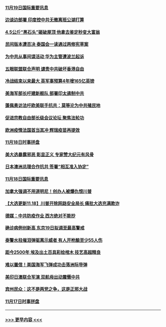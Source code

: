 #### [11月19日国际重要讯息](../pages/prog202/a102990628.md?t=11191902) 
#### [边谈边部署 印度控中共无撤离班公湖打算](../pages/prog202/a102990514.md?t=11191902) 
#### [4.5公斤“黑石头”砸破屋顶 他拿去鉴定秒变大富翁](../pages/prog202/a102990512.md?t=11191902) 
#### [民间版本遭否决 泰国会一读通过两修宪草案](../pages/prog202/a102990509.md?t=11191902) 
#### [为中共从事间谍活动 华为主管遭波兰起诉](../pages/prog202/a102990482.md?t=11191902) 
#### [五眼联盟联合声明 谴责中共破坏香港自由](../pages/prog202/a102990460.md?t=11191902) 
#### [冷战结束以来最大 英军事预算4年增165亿英镑](../pages/prog202/a102990461.md?t=11191902) 
#### [美海军部长吁建新舰队 部署印太遏制中共](../pages/prog202/a102990428.md?t=11191902) 
#### [蓬佩奥访法吁欧美联手抗共：莫等沦为中共殖民地](../pages/prog202/a102990202.md?t=11191902) 
#### [促进宗教自由部长级会议论坛 聚焦法轮功](../pages/prog202/a102990322.md?t=11191902) 
#### [欧洲疫情法国首当其冲 辉瑞疫苗再提效](../pages/prog202/a102990208.md?t=11191902) 
#### [11月18日时事拼盘](../pages/prog202/a102990217.md?t=11191902) 
#### [美大选暴露邪恶 彰显正义 专家赞大纪元有风骨](../pages/prog202/a102990049.md?t=11191902) 
#### [日本澳洲总理合作抗共 签署“相互准入协定”](../pages/prog202/a102989898.md?t=11191902) 
#### [11月18日国际重要讯息](../pages/prog202/a102989887.md?t=11191902) 
#### [加拿大强调不用道明尼！创办人被爆仇恨川普](../pages/prog202/a102989867.md?t=11191902) 
#### [【大选更新11.18】川普开除网路安全局长 痛批大选充满欺诈](../pages/prog202/a102989464.md?t=11191902) 
#### [德媒：中共防疫作业 西方绝对不能抄](../pages/prog202/a102989777.md?t=11191902) 
#### [确诊病例创新高 东京19日拟调至最高警戒](../pages/prog202/a102989754.md?t=11191902) 
#### [泰警水柱催泪弹驱离示威者 有人开枪酿至少55人伤](../pages/prog202/a102989660.md?t=11191902) 
#### [距今2500年 埃及出土百具彩绘棺木 技艺高超精良](../pages/prog202/a102989686.md?t=11191902) 
#### [难以置信！美国海军飞弹成功击落洲际导弹](../pages/prog202/a102989627.md?t=11191902) 
#### [美印日澳联合军演 双航母出动震慑中共](../pages/prog202/a102989615.md?t=11191902) 
#### [宾州民众：这不是两党之争，这是正邪大战](../pages/prog202/a102989540.md?t=11191902) 
#### [11月17日时事拼盘](../pages/prog202/a102989442.md?t=11191902) 

----
#### [ >>> 更早内容 <<< ](../indexes/prog202-earlier.md)
